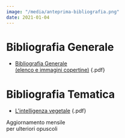 ```yaml
---
image: "/media/anteprima-bibliografia.png"
date: 2021-01-04
---
```

# Bibliografia Generale

* [Bibliografia Generale<br/>(elenco e immagini copertine)](/media/bibliografia-generale.pdf) {.pdf}

# Bibliografia Tematica

* [L'intelligenza vegetale](/media/bibliografia-tematica-intelligenza-vegetale.pdf) {.pdf}

Aggiornamento mensile<br/>per ulteriori opuscoli